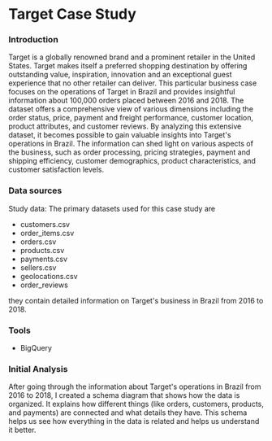 # Target Case Study
### Introduction
Target is a globally renowned brand and a prominent retailer in the United States. Target
makes itself a preferred shopping destination by offering outstanding value, inspiration,
innovation and an exceptional guest experience that no other retailer can deliver.
This particular business case focuses on the operations of Target in Brazil and provides
insightful information about 100,000 orders placed between 2016 and 2018. The dataset
offers a comprehensive view of various dimensions including the order status, price,
payment and freight performance, customer location, product attributes, and customer
reviews.
By analyzing this extensive dataset, it becomes possible to gain valuable insights into
Target's operations in Brazil. The information can shed light on various aspects of the
business, such as order processing, pricing strategies, payment and shipping efficiency,
customer demographics, product characteristics, and customer satisfaction levels.

### Data sources

Study data: The primary datasets used for this case study are 
- customers.csv
- order_items.csv
- orders.csv
- products.csv
- payments.csv
- sellers.csv
- geolocations.csv
- order_reviews

they contain detailed information on Target's business in Brazil from 2016 to 2018.

### Tools

- BigQuery

### Initial Analysis
After going through the information about Target's operations in Brazil from 2016 to 2018,
I created a schema diagram that shows how the data is organized. It explains how
different things (like orders, customers, products, and payments) are connected and what
details they have. This schema helps us see how everything in the data is related and helps
us understand it better.






